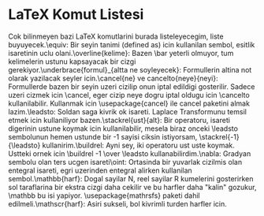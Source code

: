 # LaTeX Komut Listesi

Cok bilinmeyen bazi LaTeX komutlarini burada listeleyecegim, liste
buyuyecek.\equiv: Bir seyin tanimi (defined as) icin kullanilan
sembol, esitlik isaretinin uclu olani.\overline{kelime}: Bazen \bar
yeterli olmuyor, tum kelimelerin ustunu kapsayacak bir cizgi
gerekiyor.\underbrace{formul}_{altta ne soyleyecek}: Formullerin
altina not olarak yazilacak seyler icin.\cancel{ne} ve
cancelto{neye}{neyi}: Formullerde bazen bir seyin uzeri cizilip onun
iptal edildigi gosterilir. Sadece uzeri cizmek icin \cancel, eger
cizip neye dogru iptal oldugu icin \cancelto kullanilabilir. Kullanmak
icin \usepackage{cancel} ile cancel paketini almak lazim.\leadsto:
Soldan saga kivrik ok isareti. Laplace Transformunu temsil etmek icin
kullaniliyor bazen.\stackrel{ust}{alt}: Bir operatoru, isareti
digerinin ustune koymak icin kullanilabilir, mesela biraz onceki
\leadsto sembolunun hemen ustunde bir -1 sayisi ciksin istiyorsam,
\stackrel{-1}{\leadsto} kullanirim.\buildrel: Ayni sey, iki operatoru
ust uste koymak. Ustteki ornek icin \buildrel -1 \over \leadsto
kullanabilirdim.\nabla: Gradyan sembolu olan ters ucgen isareti\oint:
Ortasinda bir yuvarlak cizilmis olan entegral isareti, egri uzerinden
entegral alirken kullanilan sembol.\mathbb{harf}: Dogal sayilar N,
reel sayilar R kumelerini gosterirken sol taraflarina bir ekstra cizgi
daha cekilir ve bu harfler daha "kalin" gozukur, \mathbb bu isi
yapiyor. \usepackage{mathrsfs} paketi dahil edilmeli.\mathscr{harf}:
Asiri sukseli, bol kivrimli turden harfler icin.




